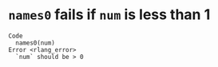 # `names0` fails if `num` is less than 1

    Code
      names0(num)
    Error <rlang_error>
      `num` should be > 0

